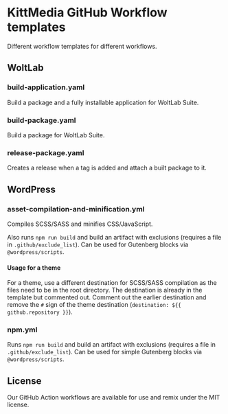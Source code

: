 # KittMedia GitHub Workflow templates

Different workflow templates for different workflows.

## WoltLab

### build-application.yaml

Build a package and a fully installable application for WoltLab Suite.

### build-package.yaml

Build a package for WoltLab Suite.

### release-package.yaml

Creates a release when a tag is added and attach a built package to it.

## WordPress

### asset-compilation-and-minification.yml

Compiles SCSS/SASS and minifies CSS/JavaScript.

Also runs `npm run build` and build an artifact with exclusions (requires a file in `.github/exclude_list`). Can be used for Gutenberg blocks via `@wordpress/scripts`.

#### Usage for a theme

For a theme, use a different destination for SCSS/SASS compilation as the files need to be in the root directory. The destination is already in the template but commented out. Comment out the earlier destination and remove the `#` sign of the theme destination (`destination: ${{ github.repository }}`).

### npm.yml

Runs `npm run build` and build an artifact with exclusions (requires a file in `.github/exclude_list`). Can be used for simple Gutenberg blocks via `@wordpress/scripts`.

## License

Our GitHub Action workflows are available for use and remix under the MIT license.

